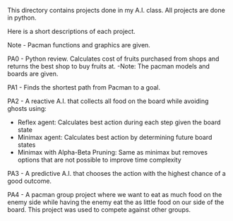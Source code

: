 This directory contains projects done in my A.I. class.
All projects are done in python.

Here is a short descriptions of each project.

Note - Pacman functions and graphics are given.

PA0 - Python review. Calculates cost of fruits purchased from shops and returns the best shop to buy fruits at.
-Note: The pacman models and boards are given.

PA1 - Finds the shortest path from Pacman to a goal.

PA2 - A reactive A.I. that collects all food on the board while avoiding ghosts using:
  - Reflex agent: Calculates best action during each step given the board state
  - Minimax agent: Calculates best action by determining future board states
  - Minimax with Alpha-Beta Pruning: Same as minimax but removes options that are not possible to improve time complexity

PA3 - A predictive A.I. that chooses the action with the highest chance of a good outcome.

PA4 - A pacman group project where we want to eat as much food on the enemy side while having the enemy eat the
as little food on our side of the board. This project was used to compete against other groups.
